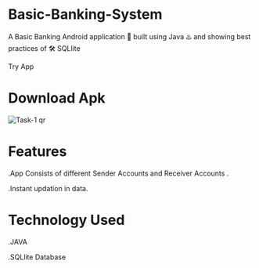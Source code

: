 # Basic-Banking-System 

A Basic Banking Android application 📱 built using Java ♨️ and showing best practices of 🛠️ SQLlite  

Try App 

# Download Apk  

![Task-1 qr](https://user-images.githubusercontent.com/63389169/116820737-25a4d100-ab94-11eb-8af7-1956eecde3f5.PNG)

# Features 

.App Consists of different Sender Accounts  and Receiver Accounts . 

.Instant updation in data. 

# Technology Used  

.JAVA 

.SQLlite Database 



 
